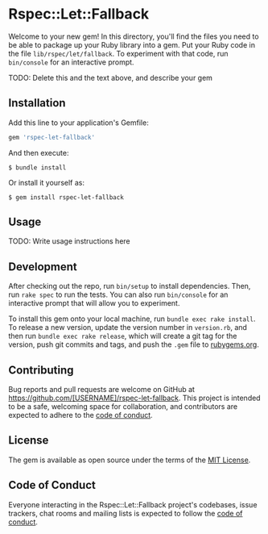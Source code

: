 # Rspec::Let::Fallback

Welcome to your new gem! In this directory, you'll find the files you need to be able to package up your Ruby library into a gem. Put your Ruby code in the file `lib/rspec/let/fallback`. To experiment with that code, run `bin/console` for an interactive prompt.

TODO: Delete this and the text above, and describe your gem

## Installation

Add this line to your application's Gemfile:

```ruby
gem 'rspec-let-fallback'
```

And then execute:

    $ bundle install

Or install it yourself as:

    $ gem install rspec-let-fallback

## Usage

TODO: Write usage instructions here

## Development

After checking out the repo, run `bin/setup` to install dependencies. Then, run `rake spec` to run the tests. You can also run `bin/console` for an interactive prompt that will allow you to experiment.

To install this gem onto your local machine, run `bundle exec rake install`. To release a new version, update the version number in `version.rb`, and then run `bundle exec rake release`, which will create a git tag for the version, push git commits and tags, and push the `.gem` file to [rubygems.org](https://rubygems.org).

## Contributing

Bug reports and pull requests are welcome on GitHub at https://github.com/[USERNAME]/rspec-let-fallback. This project is intended to be a safe, welcoming space for collaboration, and contributors are expected to adhere to the [code of conduct](https://github.com/[USERNAME]/rspec-let-fallback/blob/master/CODE_OF_CONDUCT.md).


## License

The gem is available as open source under the terms of the [MIT License](https://opensource.org/licenses/MIT).

## Code of Conduct

Everyone interacting in the Rspec::Let::Fallback project's codebases, issue trackers, chat rooms and mailing lists is expected to follow the [code of conduct](https://github.com/[USERNAME]/rspec-let-fallback/blob/master/CODE_OF_CONDUCT.md).
